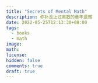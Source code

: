 ```yaml
---
title: "Secrets of Mental Math"
description: 弥补没上过奥数的童年遗憾
date: 2022-05-25T12:13:30+08:00
tags:
  - books
  - math
image:
math:
license:
hidden: false
comments: true
draft: true
---
```

